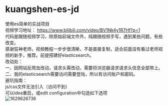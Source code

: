 # kuangshen-es-jd
使用es简单的实战项目  
视频学习地址： https://www.bilibili.com/video/BV1Nk4y1R7Hf?p=1  
代码是跟随视频学习，除原始前端文件外，纯跟随视频手写，遇到某些问题，有些改变。  
感谢狂神老师，视频教程一步步很清晰，不是直接复制，适合前面没有看过老师视频的新手，推荐。前提搭建好elasticsearch。  
改动处：  
一、因网站反爬虫改动，请求头需改动，需要将浏览器请求请求头信息全部带上。  
二、我的elasticsearch需要访问需要登陆，所以有访问账户和密码。  
避坑指南：  
js/css文件无法引入（访问不到）  
可以idea重启，或edit configuration中勾选如下选项  
![1629626736](https://user-images.githubusercontent.com/58561562/130353055-0ce3c1c4-3060-48bc-8ea0-06648f718ca7.png)  
